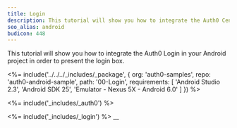 ```yaml
---
title: Login
description: This tutorial will show you how to integrate the Auth0 Centralized Login in your Android project in order to present the login box.
seo_alias: android
budicon: 448
---
```


This tutorial will show you how to integrate the Auth0 Login in your Android project in order to present the login box.

<%= include('../../../_includes/_package', {
  org: 'auth0-samples',
  repo: 'auth0-android-sample',
  path: '00-Login',
  requirements: [
    'Android Studio 2.3',
    'Android SDK 25',
    'Emulator - Nexus 5X - Android 6.0'
  ]
}) %>

<%= include('_includes/_auth0') %>

<%= include('_includes/_login') %>
__
